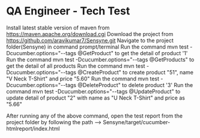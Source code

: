 # QA Engineer - Tech Test

Install latest stable version of maven from https://maven.apache.org/download.cgi
Download the project from https://github.com/aravikumar7/Sensyne.git
Navigate to the project folder(Sensyne) in command prompt/terminal
Run the command mvn test -Dcucumber.options="--tags @GetProduct" to get the detail of product '1' 
Run the command mvn test -Dcucumber.options="--tags @GetProducts" to get the detail of all products 
Run the command mvn test -Dcucumber.options="--tags @CreateProduct" to create product "51", name "V Neck T-Shirt" and price "5.60"
Run the command mvn test -Dcucumber.options="--tags @DeleteProduct" to delete product '3'
Run the command mvn test -Dcucumber.options="--tags @UpdateProduct" to update detail of product "2" with name as "U Neck T-Shirt" and price as "5.66"


After running any of the above command, open the test report from the project folder by following the path --> Sensyne/target/cucumber-htmlreport/index.html
